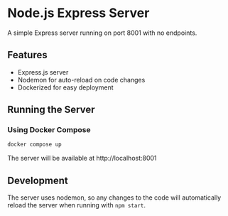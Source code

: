 # Node.js Express Server

A simple Express server running on port 8001 with no endpoints.

## Features
- Express.js server
- Nodemon for auto-reload on code changes
- Dockerized for easy deployment

## Running the Server

### Using Docker Compose
```bash
docker compose up
```

The server will be available at http://localhost:8001

## Development
The server uses nodemon, so any changes to the code will automatically reload the server when running with `npm start`.
